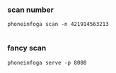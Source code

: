 ### scan number
```
phoneinfoga scan -n 421914563213
                       
```

### fancy scan
```
phoneinfoga serve -p 8080
```
